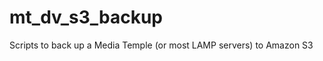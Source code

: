 mt_dv_s3_backup
===============

Scripts to back up a Media Temple (or most LAMP servers) to Amazon S3
